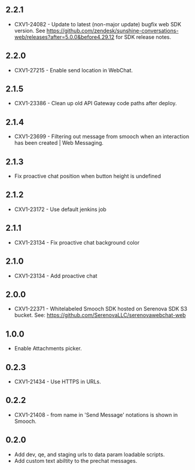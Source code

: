 ## 2.2.1
* CXV1-24082 - Update to latest (non-major update) bugfix web SDK version. See https://github.com/zendesk/sunshine-conversations-web/releases?after=5.0.0&before4.29.12 for SDK release notes.

## 2.2.0
* CXV1-27215 - Enable send location in WebChat.

## 2.1.5
* CXV1-23386 - Clean up old API Gateway code paths after deploy.

## 2.1.4
* CXV1-23699 - Filtering out message from smooch when an interaction has been created | Web Messaging.

## 2.1.3
* Fix proactive chat position when button height is undefined

## 2.1.2
* CXV1-23172 - Use default jenkins job

## 2.1.1
* CXV1-23134 - Fix proactive chat background color

## 2.1.0
* CXV1-23134 - Add proactive chat

## 2.0.0
* CXV1-22371 - Whitelabeled Smooch SDK hosted on Serenova SDK S3 bucket. See: https://github.com/SerenovaLLC/serenovawebchat-web

## 1.0.0
* Enable Attachments picker.

## 0.2.3
* CXV1-21434 - Use HTTPS in URLs.

## 0.2.2
* CXV1-21408 - from name in 'Send Message' notations is shown in Smooch.

## 0.2.0
* Add dev, qe, and staging urls to data param loadable scripts.
* Add custom text abiltity to the prechat messages.